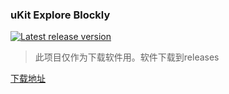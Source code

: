 ### uKit Explore Blockly

</a>
<a href="https://github.com/UBTEDU/uKit-Explore-Blockly/releases">
    <img src="https://img.shields.io/github/release/sipeed.svg" alt="Latest release version" />
</a>

> 此项目仅作为下载软件用。软件下载到releases

[下载地址](https://github.com/UBTEDU/uKit-Explore-Blockly/releases)

